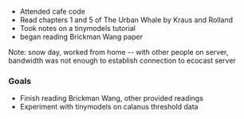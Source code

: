 * Attended cafe code
* Read chapters 1 and 5 of The Urban Whale by Kraus and Rolland
* Took notes on a tinymodels tutorial 
* began reading Brickman Wang paper

Note: snow day, worked from home -- with other people on server, bandwidth was not enough to establish connection to ecocast server

### Goals

* Finish reading Brickman Wang, other provided readings
* Experiment with tinymodels on calanus threshold data
